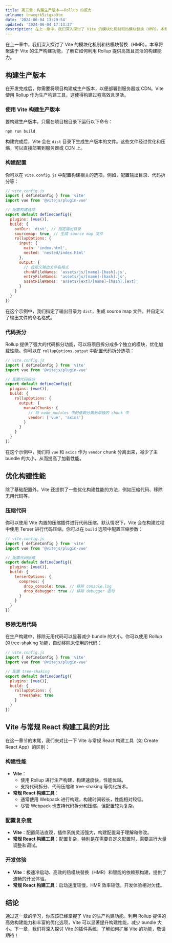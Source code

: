 ```yaml
---
title: 第五章：构建生产版本——Rollup 的威力
urlname: tnwegrk5ztgxo9tm
date: '2024-06-04 13:29:54'
updated: '2024-06-04 17:13:37'
description: 在上一章中，我们深入探讨了 Vite 的模块化机制和热模块替换（HMR）。本章将聚焦于 Vite 的生产构建功能，了解它如何利用 Rollup 提供高效且灵活的构建能力。构建生产版本在开发完成后，你需要将项目构建成生产版本，以便部署到服务器或 CDN。Vite 使用 Rollup 作为生产构建...
---
```

在上一章中，我们深入探讨了 Vite 的模块化机制和热模块替换（HMR）。本章将聚焦于 Vite 的生产构建功能，了解它如何利用 Rollup 提供高效且灵活的构建能力。

## 构建生产版本

在开发完成后，你需要将项目构建成生产版本，以便部署到服务器或 CDN。Vite 使用 Rollup 作为生产构建工具，这使得构建过程高效且灵活。

### 使用 Vite 构建生产版本

要构建生产版本，只需在项目根目录下运行以下命令：

```shell
npm run build
```

构建完成后，Vite 会在 `dist` 目录下生成生产版本的文件。这些文件经过优化和压缩，可以直接部署到服务器或 CDN 上。

### 构建配置

你可以在 `vite.config.js` 中配置构建相关的选项。例如，配置输出目录、代码拆分等：

```javascript
// vite.config.js
import { defineConfig } from 'vite'
import vue from '@vitejs/plugin-vue'

// 配置构建选项
export default defineConfig({
  plugins: [vue()],
  build: {
    outDir: 'dist', // 指定输出目录
    sourcemap: true, // 生成 source map 文件
    rollupOptions: {
      input: {
        main: 'index.html',
        nested: 'nested/index.html'
      },
      output: {
        // 自定义输出文件名格式
        chunkFileNames: 'assets/js/[name]-[hash].js',
        entryFileNames: 'assets/js/[name]-[hash].js',
        assetFileNames: 'assets/[ext]/[name]-[hash].[ext]'
      }
    }
  }
})
```

在这个示例中，我们指定了输出目录为 `dist`，生成 source map 文件，并自定义了输出文件的命名格式。

### 代码拆分

Rollup 提供了强大的代码拆分功能，可以将项目拆分成多个独立的模块，优化加载性能。你可以在 `rollupOptions.output` 中配置代码拆分选项：

```javascript
// vite.config.js
import { defineConfig } from 'vite'
import vue from '@vitejs/plugin-vue'

// 配置代码拆分
export default defineConfig({
  plugins: [vue()],
  build: {
    rollupOptions: {
      output: {
        manualChunks: {
          // 将 node_modules 中的依赖分离到单独的 chunk 中
          vendor: ['vue', 'axios']
        }
      }
    }
  }
})
```

在这个示例中，我们将 `vue` 和 `axios` 作为 `vendor` chunk 分离出来，减少了主 bundle 的大小，从而提高了加载性能。

## 优化构建性能

除了基础配置外，Vite 还提供了一些优化构建性能的方法，例如压缩代码、移除无用代码等。

### 压缩代码

你可以使用 Vite 内置的压缩插件进行代码压缩。默认情况下，Vite 会在构建过程中使用 Terser 进行代码压缩。你可以在 `build` 选项中配置压缩参数：

```javascript
// vite.config.js
import { defineConfig } from 'vite'
import vue from '@vitejs/plugin-vue'

// 配置代码压缩
export default defineConfig({
  plugins: [vue()],
  build: {
    terserOptions: {
      compress: {
        drop_console: true, // 移除 console.log
        drop_debugger: true // 移除 debugger 语句
      }
    }
  }
})
```

### 移除无用代码

在生产构建中，移除无用代码可以显著减少 bundle 的大小。你可以使用 Rollup 的 tree-shaking 功能，自动移除未使用的代码：

```javascript
// vite.config.js
import { defineConfig } from 'vite'
import vue from '@vitejs/plugin-vue'

// 配置 tree-shaking
export default defineConfig({
  plugins: [vue()],
  build: {
    rollupOptions: {
      treeshake: true
    }
  }
})
```

## Vite 与常规 React 构建工具的对比

在这一章节的末尾，我们来对比一下 Vite 与常规 React 构建工具（如 Create React App）的区别：

### 构建性能

-  **Vite**： 
   - 使用 Rollup 进行生产构建，构建速度快，性能优越。
   - 支持代码拆分、代码压缩和 tree-shaking 等优化技术。
-  **常规 React 构建工具**： 
   - 通常使用 Webpack 进行构建，构建时间较长，性能相对较低。
   - 尽管 Webpack 也支持代码拆分和压缩，但配置较为复杂。

### 配置复杂度

- **Vite**：配置简洁直观，插件系统灵活强大，构建配置易于理解和修改。
- **常规 React 构建工具**：配置复杂，特别是在需要自定义配置时，需要进行大量调整和调试。

### 开发体验

- **Vite**：极速冷启动、高效的热模块替换（HMR）和智能的依赖预构建，提供了流畅的开发体验。
- **常规 React 构建工具**：启动速度较慢，HMR 效率较低，开发体验相对欠佳。

## 结论

通过这一章的学习，你应该已经掌握了 Vite 的生产构建功能。利用 Rollup 提供的高效构建能力和丰富的优化选项，Vite 可以显著提升构建性能，减少 bundle 大小。下一章，我们将深入探讨 Vite 的插件系统，了解如何扩展 Vite 的功能，敬请期待！
